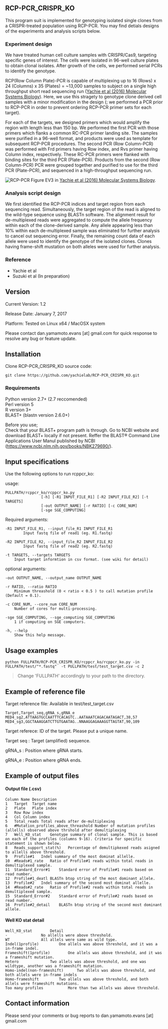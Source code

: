 ## RCP-PCR_CRISPR_KO
This program suit is implemented for genotyping isolated single clones from a CRISPR-treated population using RCP-PCR. 
You may find detials designs of the experiments and analysis scripts below.

### Experiment design
We have treated human cell culture samples with CRISPR/Cas9, targeting specific genes of interest. The cells were isolated in 96-well culture plates to obtain clonal isolates. After growth of the cells, we performed serial PCRs to identify the genotype.

RCP(Row Column Plate)-PCR is capable of multiplexing up to 16 (Rows) x 24 (Columns) x 35 (Plates) = ~13,000 samples to subject on a single high throughput short read sequencing run ([Yachie et al (2016) Molecular Systems Biology](http://msb.embopress.org/content/12/4/863)). Here, we use this stragety to genotype clone derived cell samples with a minor modification in the design (; we performed a PCR prior to RCP-PCR in order to prevent ordering RCP-PCR primer sets for each target).   

For each of the targets, we designed primers which would amplify the region with length less than 150 bp. We performed the first PCR with those primers which flanks a common RC-PCR primer landing site. The samples were purified in a 96-well format, and products were used as template for subsequent RCP-PCR procedures. 
The second PCR (Row Column-PCR) was performed with Frd primers having Row index, and Rvs primer having Column index, respectively. These RC-PCR primers were flanked with binding sites for the third PCR (Plate-PCR). Products from the second (Row Column-PCR) PCR were grouped together and purified to use for the third PCR (Plate-PCR), and sequenced in a high-throughput sequencing run. 
   
![RCP-PCR](https://www.embopress.org/cms/asset/fd513902-3d16-43ea-b723-fd3e602b8f59/msb156660-fig-0003ev-m.jpg)
Figure EV3 in [Yachie et al (2016) Molecular Systems Biology](http://msb.embopress.org/content/12/4/863).




### Analysis script design
We first identified the RCP-PCR indices and target region from each sequencing read. Simultaneously, the target region of the read is aligned to the wild-type sequence using BLASTn software. The alignment result for de-multiplexed reads were aggregated to compute the allele frequency within each of the clone-derived sample. Any allele appearing less than 10% within each de-multiplexed sample was eliminated for further analysis to cancel out sequencing error. Finally, the remaining count data of each allele were used to identify the genotype of the isolated clones. Clones having frame-shift mustation on both alleles were used for further analysis. 

### Reference
- Yachie et al
- Suzuki et al (In preparation)
    


## Version

Current Version: 1.2

Release Date: January 7, 2017

Platform: Tested on Linux x64 / MacOSX system

Please contact dan.yamamoto.evans [at] gmail.com for quick response to resolve any bug or feature update.

## Installation

Clone RCP-PCR_CRISPR_KO source code: 

    git clone https://github.com/yachielab/RCP-PCR_CRISPR_KO.git


### Requirements
Python version 2.7+ (2.7 reccomended)   
Perl version 5  
R version 3+   
BLAST+ (blastn version 2.6.0+)  

Before you use;  
Check that your BLAST+ program path is through. Go to NCBI website and download BLAST+ locally if not present. Reffer the BLAST® Command Line Applications User Manul published by NCBI (https://www.ncbi.nlm.nih.gov/books/NBK279690/).  

## Input specifications

Use the following options to run rcppcr_ko:

usage:  


    PULLPATH/rcppcr_ko/rcppcr_ko.py  
                    [-h] [-R1 INPUT_FILE_R1] [-R2 INPUT_FILE_R2] [-t TARGETS]  
                    [-out OUTPUT_NAME] [-r RATIO] [-c CORE_NUM]  
                    [-sge SGE_COMPUTING]    


Required arguments:  

	-R1 INPUT_FILE_R1, --input_file_R1 INPUT_FILE_R1    
			Input fastq file of read1 (eg. R1.fastq)  
    
	-R2 INPUT_FILE_R2, --input_file_R2 INPUT_FILE_R2   
        	Input fastq file of read2 (eg. R2.fastq)  
    
	-t TARGETS, --targets TARGETS   
		Input target informtion in csv format. (see wiki for detail)  
    
optional arguments:  

	-out OUTPUT_NAME, --output_name OUTPUT_NAME   
   
	-r RATIO, --ratio RATIO    
		Minimum threashold (0 < ratio < 0.5 ) to call mutation profile (Default = 0.1).   
      
	-c CORE_NUM, --core_num CORE_NUM   
		Number of cores for multi-processing.  
        
	-sge SGE_COMPUTING, --sge_computing SGE_COMPUTING   
		1 if computing on SGE computers.  
        
	-h, --help    
		Show this help message.  


## Usage examples
    python FULLPATH/RCP-PCR_CRISPR_KO/rcppcr_ko/rcppcr_ko.py -in FULLPATH/test/"*.fastq"  -t PULLPATH/test/test_target.csv -c 2    
>Change 'FULLPATH' accordingly to your path to the directory.


## Example of reference file
Target reference file: Available in test/test_target.csv

    Target,Target_seq,gRNA_s,gRNA_e
    MED4_sg2,ATTAAGTGCCAATTTCACAGTC..AATAAATCAGACAATAGACT,38,57
    MED4_sg3,GGCTAAAGGATCTTGTGAATAG..NNAAGGAGAAAGGTTAGTAT,90,109


Target referece: ID of the target. Please put a unique name.

Target seq     : Target (amplified) sequence. 

gRNA_s         : Position where gRNA starts.

gRNA_e         : Position where gRNA ends.



## Example of output files

#### Output file (.csv)

    Column Name Description
    1	Target	Target name 
    2	Plate	Plate index
    3	Row	Row index
    4	Col	Column index
    5	Total_reads	Total reads after de-multiplexing
    6	#Mutation_profiles_above_threashold	Number of mutation profiles (allells) observed above thrshold after demultiplexing
    7	Well_KO_stat	Genotype summary of clonal sample. This is based on each of the profiles (columns 9-16). Criteria for specific statement is shown below.
    8	Reads_support_stat(%)	Percentage of demultipkexed reads asigned to allells above threshold. 
    9	Profile#1	Indel summary of the most dominat allelle.
    10	#Reads#1_rate	Ratio of Profile#1 reads within total reads in demultiplexed sample.
    11	Standard_Error#1	Standard error of Profile#1 reads based on read number.
    12	Profile#1_deatl	BLASTn btop string of the most dominant allele.
    13	Profile#2	Indel summary of the second most dominat allelle.
    14	#Reads#2_rate	Ratio of Profile#2 reads within total reads in demultiplexed sample.
    15	Standard_Error#2	Standard error of Profile#2 reads based on read number.
    16	Profile#2_detail	BLASTn btop string of the second most dominant allele.


#### Well KO stat detail

    Well_KO_stat		Detail
    -				No allells were above threshold.
    WT				All allels were same as wild type.
    Indel(1profile)			One allels was above threshold, and it was a in-frame indel.
    Frameshift(1profile)		One allels was above threshold, and it was a frameshift mutation.
    Hetero				Two allels was above threshold, and one was wildtype, another was a frameshift mutation.
    Homo-indel(non-frameshift)		Two allels was above threshold, and both allels were in-frame indels
    Homo-frameshift			Two allels was above threshold, and both allels were frameshift mutations.
    Too many profiles			More than two allels was above threshold.




## Contact information

Please send your comments or bug reports to dan.yamamoto.evans [at] gmail.com  
